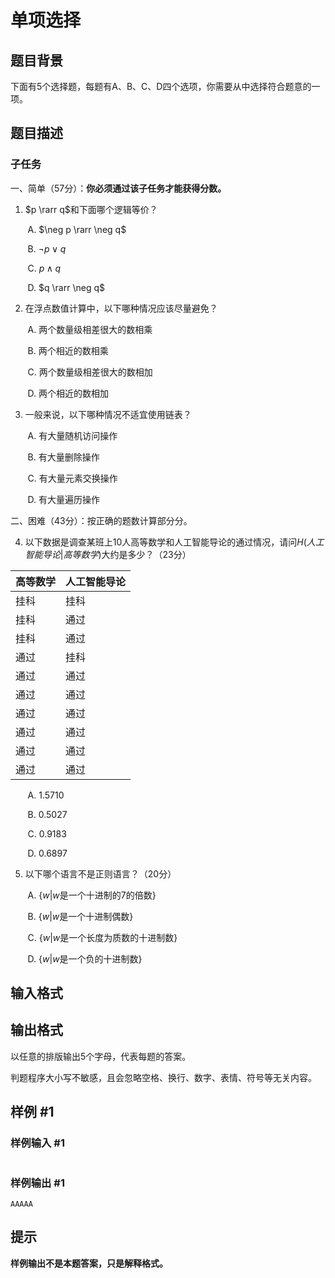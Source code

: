 # 单项选择

## 题目背景

下面有5个选择题，每题有A、B、C、D四个选项，你需要从中选择符合题意的一项。

## 题目描述

### 子任务
一、简单（57分）：**你必须通过该子任务才能获得分数。**

1. $p \rarr q$和下面哪个逻辑等价？

&nbsp;&nbsp;&nbsp;&nbsp;&nbsp;&nbsp;
A. $\neg p \rarr \neg q$

&nbsp;&nbsp;&nbsp;&nbsp;&nbsp;&nbsp;
B. $\neg p \vee q$

&nbsp;&nbsp;&nbsp;&nbsp;&nbsp;&nbsp;
C. $p \wedge q$

&nbsp;&nbsp;&nbsp;&nbsp;&nbsp;&nbsp;
D. $q \rarr \neg q$

2. 在浮点数值计算中，以下哪种情况应该尽量避免？

&nbsp;&nbsp;&nbsp;&nbsp;&nbsp;&nbsp;
A. 两个数量级相差很大的数相乘

&nbsp;&nbsp;&nbsp;&nbsp;&nbsp;&nbsp;
B. 两个相近的数相乘

&nbsp;&nbsp;&nbsp;&nbsp;&nbsp;&nbsp;
C. 两个数量级相差很大的数相加

&nbsp;&nbsp;&nbsp;&nbsp;&nbsp;&nbsp;
D. 两个相近的数相加

3. 一般来说，以下哪种情况不适宜使用链表？

&nbsp;&nbsp;&nbsp;&nbsp;&nbsp;&nbsp;
A. 有大量随机访问操作

&nbsp;&nbsp;&nbsp;&nbsp;&nbsp;&nbsp;
B. 有大量删除操作

&nbsp;&nbsp;&nbsp;&nbsp;&nbsp;&nbsp;
C. 有大量元素交换操作

&nbsp;&nbsp;&nbsp;&nbsp;&nbsp;&nbsp;
D. 有大量遍历操作

二、困难（43分）：按正确的题数计算部分分。

4. 以下数据是调查某班上10人高等数学和人工智能导论的通过情况，请问$H(人工智能导论|高等数学)$大约是多少？（23分）

| 高等数学 | 人工智能导论 |
| - | - |
| 挂科 | 挂科 |
| 挂科 | 通过 |
| 挂科 | 通过 |
| 通过 | 挂科 |
| 通过 | 通过 |
| 通过 | 通过 |
| 通过 | 通过 |
| 通过 | 通过 |
| 通过 | 通过 |
| 通过 | 通过 |

&nbsp;&nbsp;&nbsp;&nbsp;&nbsp;&nbsp;
A. 1.5710

&nbsp;&nbsp;&nbsp;&nbsp;&nbsp;&nbsp;
B. 0.5027

&nbsp;&nbsp;&nbsp;&nbsp;&nbsp;&nbsp;
C. 0.9183

&nbsp;&nbsp;&nbsp;&nbsp;&nbsp;&nbsp;
D. 0.6897

5. 以下哪个语言不是正则语言？（20分）

&nbsp;&nbsp;&nbsp;&nbsp;&nbsp;&nbsp;
A. $\{w|w\text{是一个十进制的7的倍数}\}$

&nbsp;&nbsp;&nbsp;&nbsp;&nbsp;&nbsp;
B. $\{w|w\text{是一个十进制偶数}\}$

&nbsp;&nbsp;&nbsp;&nbsp;&nbsp;&nbsp;
C. $\{w|w\text{是一个长度为质数的十进制数}\}$

&nbsp;&nbsp;&nbsp;&nbsp;&nbsp;&nbsp;
D. $\{w|w\text{是一个负的十进制数}\}$

## 输入格式

## 输出格式

以任意的排版输出5个字母，代表每题的答案。

判题程序大小写不敏感，且会忽略空格、换行、数字、表情、符号等无关内容。

## 样例 #1

### 样例输入 #1

```

```

### 样例输出 #1

```
AAAAA
```

## 提示

**样例输出不是本题答案，只是解释格式。**